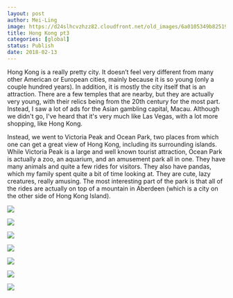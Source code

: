 ```yaml
---
layout: post
author: Mei-Ling
image: https://d24slhcvzhzz82.cloudfront.net/old_images/6a0105349b8251970b01b7c94de8ea970b.jpg
title: Hong Kong pt3
categories: [global]
status: Publish
date: 2018-02-13
---
```


Hong Kong is a really pretty city. It doesn’t feel very different from many other American or European cities, mainly because it is so young (only a couple hundred years). In addition, it is mostly the city itself that is an attraction. There are a few temples that are nearby, but they are actually very young, with their relics being from the 20th century for the most part. Instead, I saw a lot of ads for the Asian gambling capital, Macau. Although we didn't go, I've heard that it's very much like Las Vegas, with a lot more shopping, like Hong Kong.

Instead, we went to Victoria Peak and Ocean Park, two places from which one can get a great view of Hong Kong, including its surrounding islands. While Victoria Peak is a large and well known tourist attraction, Ocean Park is actually a zoo, an aquarium, and an amusement park all in one. They have many animals and quite a few rides for visitors. They also have pandas, which my family spent quite a bit of time looking at. They are cute, lazy creatures, really amusing. The most interesting part of the park is that all of the rides are actually on top of a mountain in Aberdeen (which is a city on the other side of Hong Kong Island).

![](https://d24slhcvzhzz82.cloudfront.net/old_images/6a01bb09a3c88f970d01b8d2d853b6970c-pi.jpg)

![](https://d24slhcvzhzz82.cloudfront.net/old_images/6a01bb09a3c88f970d01b8d2d853bc970c-pi.jpg)

![](https://d24slhcvzhzz82.cloudfront.net/old_images/6a0105349b8251970b01b7c94de8e6970b.jpg)



![](https://d24slhcvzhzz82.cloudfront.net/old_images/6a0105349b8251970b01b8d2d853cd970c.jpg)

![](https://d24slhcvzhzz82.cloudfront.net/old_images/6a0105349b8251970b01b8d2d853c5970c.jpg)

![](https://d24slhcvzhzz82.cloudfront.net/old_images/6a0105349b8251970b01b8d2d853c9970c.jpg)

![](https://d24slhcvzhzz82.cloudfront.net/old_images/6a0105349b8251970b01b8d2d853c1970c.jpg)

